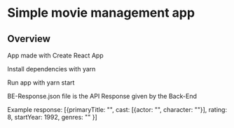 # Simple movie management app

## Overview

App made with Create React App

Install dependencies with yarn

Run app with yarn start

BE-Response.json file is the API Response given by the Back-End

Example response: [{primaryTitle: "", cast: [{actor: "", character: ""}], rating: 8, startYear: 1992, genres: "" }]
